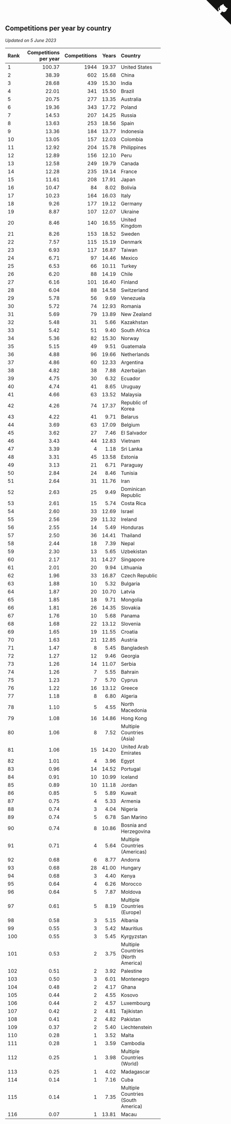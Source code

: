 ## Competitions per year by country

*Updated on  5 June 2023*

| Rank | Competitions per year | Competitions | Years | Country |
| :--- | ---: | ---: | ---: | :--- |
| 1 | 100.37 | 1944 | 19.37 | United States |
| 2 | 38.39 | 602 | 15.68 | China |
| 3 | 28.68 | 439 | 15.30 | India |
| 4 | 22.01 | 341 | 15.50 | Brazil |
| 5 | 20.75 | 277 | 13.35 | Australia |
| 6 | 19.36 | 343 | 17.72 | Poland |
| 7 | 14.53 | 207 | 14.25 | Russia |
| 8 | 13.63 | 253 | 18.56 | Spain |
| 9 | 13.36 | 184 | 13.77 | Indonesia |
| 10 | 13.05 | 157 | 12.03 | Colombia |
| 11 | 12.92 | 204 | 15.78 | Philippines |
| 12 | 12.89 | 156 | 12.10 | Peru |
| 13 | 12.58 | 249 | 19.79 | Canada |
| 14 | 12.28 | 235 | 19.14 | France |
| 15 | 11.61 | 208 | 17.91 | Japan |
| 16 | 10.47 | 84 | 8.02 | Bolivia |
| 17 | 10.23 | 164 | 16.03 | Italy |
| 18 | 9.26 | 177 | 19.12 | Germany |
| 19 | 8.87 | 107 | 12.07 | Ukraine |
| 20 | 8.46 | 140 | 16.55 | United Kingdom |
| 21 | 8.26 | 153 | 18.52 | Sweden |
| 22 | 7.57 | 115 | 15.19 | Denmark |
| 23 | 6.93 | 117 | 16.87 | Taiwan |
| 24 | 6.71 | 97 | 14.46 | Mexico |
| 25 | 6.53 | 66 | 10.11 | Turkey |
| 26 | 6.20 | 88 | 14.19 | Chile |
| 27 | 6.16 | 101 | 16.40 | Finland |
| 28 | 6.04 | 88 | 14.58 | Switzerland |
| 29 | 5.78 | 56 | 9.69 | Venezuela |
| 30 | 5.72 | 74 | 12.93 | Romania |
| 31 | 5.69 | 79 | 13.89 | New Zealand |
| 32 | 5.48 | 31 | 5.66 | Kazakhstan |
| 33 | 5.42 | 51 | 9.40 | South Africa |
| 34 | 5.36 | 82 | 15.30 | Norway |
| 35 | 5.15 | 49 | 9.51 | Guatemala |
| 36 | 4.88 | 96 | 19.66 | Netherlands |
| 37 | 4.86 | 60 | 12.33 | Argentina |
| 38 | 4.82 | 38 | 7.88 | Azerbaijan |
| 39 | 4.75 | 30 | 6.32 | Ecuador |
| 40 | 4.74 | 41 | 8.65 | Uruguay |
| 41 | 4.66 | 63 | 13.52 | Malaysia |
| 42 | 4.26 | 74 | 17.37 | Republic of Korea |
| 43 | 4.22 | 41 | 9.71 | Belarus |
| 44 | 3.69 | 63 | 17.09 | Belgium |
| 45 | 3.62 | 27 | 7.46 | El Salvador |
| 46 | 3.43 | 44 | 12.83 | Vietnam |
| 47 | 3.39 | 4 | 1.18 | Sri Lanka |
| 48 | 3.31 | 45 | 13.58 | Estonia |
| 49 | 3.13 | 21 | 6.71 | Paraguay |
| 50 | 2.84 | 24 | 8.46 | Tunisia |
| 51 | 2.64 | 31 | 11.76 | Iran |
| 52 | 2.63 | 25 | 9.49 | Dominican Republic |
| 53 | 2.61 | 15 | 5.74 | Costa Rica |
| 54 | 2.60 | 33 | 12.69 | Israel |
| 55 | 2.56 | 29 | 11.32 | Ireland |
| 56 | 2.55 | 14 | 5.49 | Honduras |
| 57 | 2.50 | 36 | 14.41 | Thailand |
| 58 | 2.44 | 18 | 7.39 | Nepal |
| 59 | 2.30 | 13 | 5.65 | Uzbekistan |
| 60 | 2.17 | 31 | 14.27 | Singapore |
| 61 | 2.01 | 20 | 9.94 | Lithuania |
| 62 | 1.96 | 33 | 16.87 | Czech Republic |
| 63 | 1.88 | 10 | 5.32 | Bulgaria |
| 64 | 1.87 | 20 | 10.70 | Latvia |
| 65 | 1.85 | 18 | 9.71 | Mongolia |
| 66 | 1.81 | 26 | 14.35 | Slovakia |
| 67 | 1.76 | 10 | 5.68 | Panama |
| 68 | 1.68 | 22 | 13.12 | Slovenia |
| 69 | 1.65 | 19 | 11.55 | Croatia |
| 70 | 1.63 | 21 | 12.85 | Austria |
| 71 | 1.47 | 8 | 5.45 | Bangladesh |
| 72 | 1.27 | 12 | 9.46 | Georgia |
| 73 | 1.26 | 14 | 11.07 | Serbia |
| 74 | 1.26 | 7 | 5.55 | Bahrain |
| 75 | 1.23 | 7 | 5.70 | Cyprus |
| 76 | 1.22 | 16 | 13.12 | Greece |
| 77 | 1.18 | 8 | 6.80 | Algeria |
| 78 | 1.10 | 5 | 4.55 | North Macedonia |
| 79 | 1.08 | 16 | 14.86 | Hong Kong |
| 80 | 1.06 | 8 | 7.52 | Multiple Countries (Asia) |
| 81 | 1.06 | 15 | 14.20 | United Arab Emirates |
| 82 | 1.01 | 4 | 3.96 | Egypt |
| 83 | 0.96 | 14 | 14.52 | Portugal |
| 84 | 0.91 | 10 | 10.99 | Iceland |
| 85 | 0.89 | 10 | 11.18 | Jordan |
| 86 | 0.85 | 5 | 5.89 | Kuwait |
| 87 | 0.75 | 4 | 5.33 | Armenia |
| 88 | 0.74 | 3 | 4.04 | Nigeria |
| 89 | 0.74 | 5 | 6.78 | San Marino |
| 90 | 0.74 | 8 | 10.86 | Bosnia and Herzegovina |
| 91 | 0.71 | 4 | 5.64 | Multiple Countries (Americas) |
| 92 | 0.68 | 6 | 8.77 | Andorra |
| 93 | 0.68 | 28 | 41.00 | Hungary |
| 94 | 0.68 | 3 | 4.40 | Kenya |
| 95 | 0.64 | 4 | 6.26 | Morocco |
| 96 | 0.64 | 5 | 7.87 | Moldova |
| 97 | 0.61 | 5 | 8.19 | Multiple Countries (Europe) |
| 98 | 0.58 | 3 | 5.15 | Albania |
| 99 | 0.55 | 3 | 5.42 | Mauritius |
| 100 | 0.55 | 3 | 5.45 | Kyrgyzstan |
| 101 | 0.53 | 2 | 3.75 | Multiple Countries (North America) |
| 102 | 0.51 | 2 | 3.92 | Palestine |
| 103 | 0.50 | 3 | 6.01 | Montenegro |
| 104 | 0.48 | 2 | 4.17 | Ghana |
| 105 | 0.44 | 2 | 4.55 | Kosovo |
| 106 | 0.44 | 2 | 4.57 | Luxembourg |
| 107 | 0.42 | 2 | 4.81 | Tajikistan |
| 108 | 0.41 | 2 | 4.82 | Pakistan |
| 109 | 0.37 | 2 | 5.40 | Liechtenstein |
| 110 | 0.28 | 1 | 3.52 | Malta |
| 111 | 0.28 | 1 | 3.59 | Cambodia |
| 112 | 0.25 | 1 | 3.98 | Multiple Countries (World) |
| 113 | 0.25 | 1 | 4.02 | Madagascar |
| 114 | 0.14 | 1 | 7.16 | Cuba |
| 115 | 0.14 | 1 | 7.35 | Multiple Countries (South America) |
| 116 | 0.07 | 1 | 13.81 | Macau |


<a href="https://github.com/JustinTimeCuber/wca_statistics" class="github-corner" aria-label="View source on Github"><svg width="80" height="80" viewBox="0 0 250 250" style="fill:#151513; color:#fff; position: absolute; top: 0; border: 0; right: 0;" aria-hidden="true"><path d="M0,0 L115,115 L130,115 L142,142 L250,250 L250,0 Z"></path><path d="M128.3,109.0 C113.8,99.7 119.0,89.6 119.0,89.6 C122.0,82.7 120.5,78.6 120.5,78.6 C119.2,72.0 123.4,76.3 123.4,76.3 C127.3,80.9 125.5,87.3 125.5,87.3 C122.9,97.6 130.6,101.9 134.4,103.2" fill="currentColor" style="transform-origin: 130px 106px;" class="octo-arm"></path><path d="M115.0,115.0 C114.9,115.1 118.7,116.5 119.8,115.4 L133.7,101.6 C136.9,99.2 139.9,98.4 142.2,98.6 C133.8,88.0 127.5,74.4 143.8,58.0 C148.5,53.4 154.0,51.2 159.7,51.0 C160.3,49.4 163.2,43.6 171.4,40.1 C171.4,40.1 176.1,42.5 178.8,56.2 C183.1,58.6 187.2,61.8 190.9,65.4 C194.5,69.0 197.7,73.2 200.1,77.6 C213.8,80.2 216.3,84.9 216.3,84.9 C212.7,93.1 206.9,96.0 205.4,96.6 C205.1,102.4 203.0,107.8 198.3,112.5 C181.9,128.9 168.3,122.5 157.7,114.1 C157.9,116.9 156.7,120.9 152.7,124.9 L141.0,136.5 C139.8,137.7 141.6,141.9 141.8,141.8 Z" fill="currentColor" class="octo-body"></path></svg></a><style>.github-corner:hover .octo-arm{animation:octocat-wave 560ms ease-in-out}@keyframes octocat-wave{0%,100%{transform:rotate(0)}20%,60%{transform:rotate(-25deg)}40%,80%{transform:rotate(10deg)}}@media (max-width:500px){.github-corner:hover .octo-arm{animation:none}.github-corner .octo-arm{animation:octocat-wave 560ms ease-in-out}}</style>
